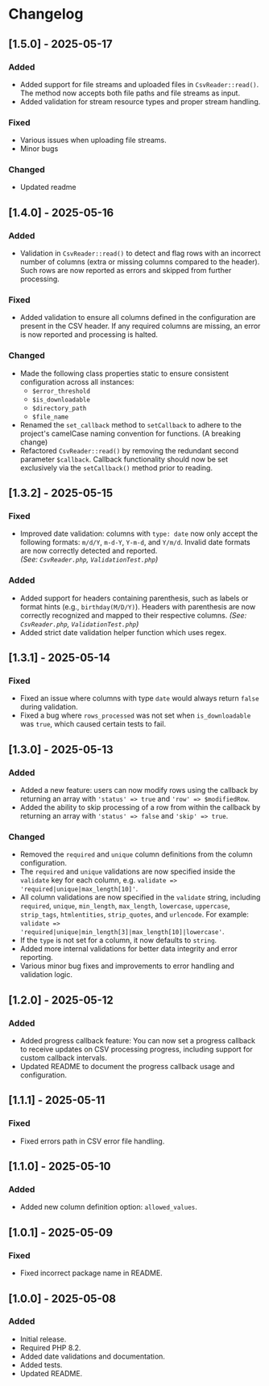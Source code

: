 # Changelog

## [1.5.0] - 2025-05-17
### Added
- Added support for file streams and uploaded files in `CsvReader::read()`. The method now accepts both file paths and file streams as input.
- Added validation for stream resource types and proper stream handling.

### Fixed
- Various issues when uploading file streams.
- Minor bugs

### Changed
- Updated readme

## [1.4.0] - 2025-05-16
### Added
- Validation in `CsvReader::read()` to detect and flag rows with an incorrect number of columns (extra or missing columns compared to the header). Such rows are now reported as errors and skipped from further processing. 

### Fixed
- Added validation to ensure all columns defined in the configuration are present in the CSV header. If any required columns are missing, an error is now reported and processing is halted.

### Changed
- Made the following class properties static to ensure consistent configuration across all instances:
  - `$error_threshold`
  - `$is_downloadable`
  - `$directory_path`
  - `$file_name`
- Renamed the `set_callback` method to `setCallback` to adhere to the project's camelCase naming convention for functions. (A breaking change)
- Refactored `CsvReader::read()` by removing the redundant second parameter `$callback`. Callback functionality should now be set exclusively via the `setCallback()` method prior to reading.

## [1.3.2] - 2025-05-15
### Fixed
- Improved date validation: columns with `type: date` now only accept the following formats: `m/d/Y`, `m-d-Y`, `Y-m-d`, and `Y/m/d`. Invalid date formats are now correctly detected and reported.  
  _(See: `CsvReader.php`, `ValidationTest.php`)_

### Added
- Added support for headers containing parenthesis, such as labels or format hints (e.g., `birthday(M/D/Y)`). Headers with parenthesis are now correctly recognized and mapped to their respective columns.
  _(See: `CsvReader.php`, `ValidationTest.php`)_
- Added strict date validation helper function which uses regex.



## [1.3.1] - 2025-05-14
### Fixed
- Fixed an issue where columns with type `date` would always return `false` during validation.
- Fixed a bug where `rows_processed` was not set when `is_downloadable` was `true`, which caused certain tests to fail.

## [1.3.0] - 2025-05-13
### Added
- Added a new feature: users can now modify rows using the callback by returning an array with `'status' => true` and `'row' => $modifiedRow`.
- Added the ability to skip processing of a row from within the callback by returning an array with `'status' => false` and `'skip' => true`.

### Changed
- Removed the `required` and `unique` column definitions from the column configuration.
- The `required` and `unique` validations are now specified inside the `validate` key for each column, e.g. `validate => 'required|unique|max_length[10]'`.
- All column validations are now specified in the `validate` string, including `required`, `unique`, `min_length`, `max_length`, `lowercase`, `uppercase`, `strip_tags`, `htmlentities`, `strip_quotes`, and `urlencode`. For example: `validate => 'required|unique|min_length[3]|max_length[10]|lowercase'`.
- If the `type` is not set for a column, it now defaults to `string`.
- Added more internal validations for better data integrity and error reporting.
- Various minor bug fixes and improvements to error handling and validation logic.

## [1.2.0] - 2025-05-12
### Added
- Added progress callback feature: You can now set a progress callback to receive updates on CSV processing progress, including support for custom callback intervals.
- Updated README to document the progress callback usage and configuration.

## [1.1.1] - 2025-05-11
### Fixed
- Fixed errors path in CSV error file handling.

## [1.1.0] - 2025-05-10
### Added
- Added new column definition option: `allowed_values`.

## [1.0.1] - 2025-05-09
### Fixed
- Fixed incorrect package name in README.

## [1.0.0] - 2025-05-08
### Added
- Initial release.
- Required PHP 8.2.
- Added date validations and documentation.
- Added tests.
- Updated README.
